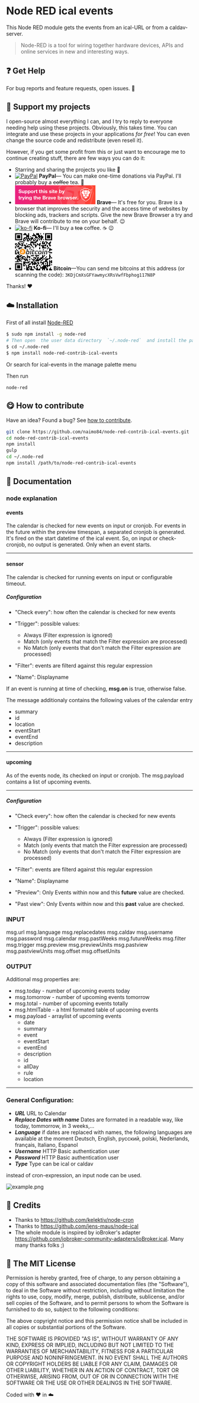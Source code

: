 # Node RED ical events

This Node RED module gets the events from an ical-URL or from a caldav-server.

> Node-RED is a tool for wiring together hardware devices, APIs and online services in new and interesting ways.

## :question: Get Help

For bug reports and feature requests, open issues. :bug:

## :sparkling_heart: Support my projects

I open-source almost everything I can, and I try to reply to everyone needing help using these projects. Obviously,
this takes time. You can integrate and use these projects in your applications _for free_! You can even change the source code and redistribute (even resell it).

However, if you get some profit from this or just want to encourage me to continue creating stuff, there are few ways you can do it:

-   Starring and sharing the projects you like :rocket:
-   [![PayPal][badge_paypal]][paypal-donations] **PayPal**— You can make one-time donations via PayPal. I'll probably buy a ~~coffee~~ tea. :tea:
-   [![Support me on using Brave Browser][badge_brave]][brave] **Brave**— It's free for you. Brave is a browser that improves the security and the access time of websites by blocking ads, trackers and scripts. Give the new Brave Browser a try and Brave will contribute to me on your behalf. :wink:
-   [![ko-fi](https://www.ko-fi.com/img/githubbutton_sm.svg)](https://ko-fi.com/T6T412CXA) **Ko-fi**— I'll buy a ~~tea~~ coffee. :coffee: :wink:
-   ![](./examples/bitcoin.png) **Bitcoin**—You can send me bitcoins at this address (or scanning the code): `3KDjCmXsGFYawmycXRsVwfFbphog117N8P`

Thanks! :heart:

## :cloud: Installation

First of all install [Node-RED](http://nodered.org/docs/getting-started/installation)

```sh
$ sudo npm install -g node-red
# Then open  the user data directory  `~/.node-red`  and install the package
$ cd ~/.node-red
$ npm install node-red-contrib-ical-events
```

Or search for ical-events in the manage palette menu

Then run

```
node-red
```

## :yum: How to contribute

Have an idea? Found a bug? See [how to contribute][contributing].

```sh
git clone https://github.com/naimo84/node-red-contrib-ical-events.git
cd node-red-contrib-ical-events
npm install
gulp
cd ~/.node-red
npm install /path/to/node-red-contrib-ical-events
```

## :memo: Documentation

### node explanation

#### events

The calendar is checked for new events on input or cronjob. For events in the future within the preview timespan, a separated cronjob is generated. It's fired on the start datetime of the ical event. So, on input or check-cronjob, no output is generated. Only when an event starts.

---

#### sensor

The calendar is checked for running events on input or configurable timeout.

##### Configuration

-   "Check every": how often the calendar is checked for new events
-   "Trigger": possible values:

    -   Always (Filter expression is ignored)
    -   Match (only events that match the Filter expression are processed)
    -   No Match (only events that don't match the Filter expression are processed)

-   "Filter": events are filterd against this regular expression
-   "Name": Displayname

If an event is running at time of checking, **msg.on** is true, otherwise false.

The message additionaly contains the following values of the calendar entry

-   summary
-   id
-   location
-   eventStart
-   eventEnd
-   description

---

#### upcoming

As of the events node, its checked on input or cronjob. The msg.payload contains a list of upcoming events.

---

##### Configuration

-   "Check every": how often the calendar is checked for new events
-   "Trigger": possible values:

    -   Always (Filter expression is ignored)
    -   Match (only events that match the Filter expression are processed)
    -   No Match (only events that don't match the Filter expression are processed)

-   "Filter": events are filterd against this regular expression
-   "Name": Displayname
-   "Preview": Only Events within now and this **future** value are checked.
-   "Past view": Only Events within now and this **past** value are checked.

### INPUT

msg.url
msg.language
msg.replacedates
msg.caldav
msg.username
msg.password
msg.calendar
msg.pastWeeks
msg.futureWeeks
msg.filter
msg.trigger
msg.preview
msg.previewUnits
msg.pastview
msg.pastviewUnits
msg.offset
msg.offsetUnits

### OUTPUT

Additional msg properties are:

-   msg.today - number of upcoming events today
-   msg.tomorrow - number of upcoming events tomorrow
-   msg.total - number of upcoming events totally
-   msg.htmlTable - a html formated table of upcoming events
-   msg.payload - arraylist of upcoming events
    -   date
    -   summary
    -   event
    -   eventStart
    -   eventEnd
    -   description
    -   id
    -   allDay
    -   rule
    -   location

---

### General Configuration:

-   **_URL_** URL to Calendar
-   **_Replace Dates with name_** Dates are formated in a readable way, like today, tommorrow, in 3 weeks,...
-   **_Language_** if dates are replaced with names, the following languages are available at the moment Deutsch, English, русский, polski, Nederlands, français, Italiano, Espanol
-   **_Username_** HTTP Basic authentication user
-   **_Password_** HTTP Basic authentication user
-   **_Type_** Type can be ical or caldav

instead of cron-expression, an input node can be used.

![example.png](https://github.com/naimo84/node-red-contrib-ical-events/raw/master/examples/example.png)

## :scroll: Credits

-   Thanks to https://github.com/kelektiv/node-cron
-   Thanks to https://github.com/jens-maus/node-ical
-   The whole module is inspired by ioBroker's adapter https://github.com/iobroker-community-adapters/ioBroker.ical. Many many thanks folks ;)

## :scroll: The MIT License

Permission is hereby granted, free of charge, to any person obtaining a copy
of this software and associated documentation files (the "Software"), to deal in the Software without restriction, including without limitation the rights to use, copy, modify, merge, publish, distribute, sublicense, and/or sell copies of the Software, and to permit persons to whom the Software is furnished to do so, subject to the following conditions:

The above copyright notice and this permission notice shall be included in
all copies or substantial portions of the Software.

THE SOFTWARE IS PROVIDED "AS IS", WITHOUT WARRANTY OF ANY KIND, EXPRESS OR IMPLIED, INCLUDING BUT NOT LIMITED TO THE WARRANTIES OF MERCHANTABILITY, FITNESS FOR A PARTICULAR PURPOSE AND NONINFRINGEMENT. IN NO EVENT SHALL THE
AUTHORS OR COPYRIGHT HOLDERS BE LIABLE FOR ANY CLAIM, DAMAGES OR OTHER LIABILITY, WHETHER IN AN ACTION OF CONTRACT, TORT OR OTHERWISE, ARISING FROM, OUT OF OR IN CONNECTION WITH THE SOFTWARE OR THE USE OR OTHER DEALINGS IN THE SOFTWARE.

Coded with :heart: in :cloud:

[badge_brave]: ./examples/support_banner.png
[badge_paypal]: https://img.shields.io/badge/Donate-PayPal-blue.svg
[paypal-donations]: https://paypal.me/NeumannBenjamin
[brave]: https://brave.com/nai412
[contributing]: /CONTRIBUTING.md
